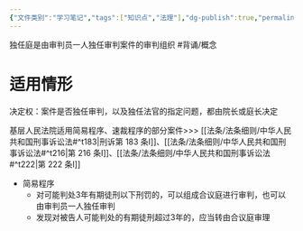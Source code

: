 ```yaml
---
{"文件类别":"学习笔记","tags":["知识点","法理"],"dg-publish":true,"permalink":"/学习笔记studyup/法理学/独任庭/","dgPassFrontmatter":true,"created":"2024-09-23T16:43:26.439+08:00","updated":"2024-10-23T12:14:01.119+08:00"}
---
```


独任庭是由审判员一人独任审判案件的审判组织 #背诵/概念 
# 适用情形
决定权：案件是否独任审判，以及独任法官的指定问题，都由院长或庭长决定

基层人民法院适用简易程序、速裁程序的部分案件>>> [[法条/法条细则/中华人民共和国刑事诉讼法#^t183\|刑诉第 183 条Ⅰ]]、[[法条/法条细则/中华人民共和国刑事诉讼法#^t216\|第 216 条Ⅰ]]、[[法条/法条细则/中华人民共和国刑事诉讼法#^t222\|第 222 条Ⅰ]]
- 简易程序
	- 对可能判处3年有期徒刑以下刑罚的，可以组成合议庭进行审判，也可以由审判员一人独任审判
	- 发现对被告人可能判处的有期徒刑超过3年的，应当转由合议庭审理